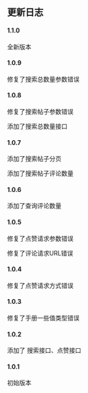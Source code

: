 ## 更新日志

#### 1.1.0

全新版本



#### 1.0.9

修复了搜索总数量参数错误



#### 1.0.8

修复了搜索帖子参数错误

添加了搜索总数量接口



#### 1.0.7

添加了搜索帖子分页

添加了搜索帖子评论数量



#### 1.0.6

添加了查询评论数量



#### 1.0.5

修复了点赞请求参数错误

修复了评论请求URL错误



#### 1.0.4

修复了点赞请求方式错误



#### 1.0.3

修复了手册一些值类型错误



#### 1.0.2

添加了 搜索接口、点赞接口



#### 1.0.1

初始版本